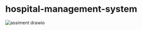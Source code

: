 # hospital-management-system









![assiment drawio](https://github.com/sajed88/hospital-management-system/assets/115458755/f97d71a7-df37-48db-9423-681529dfb399)
